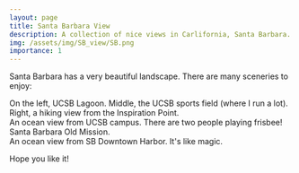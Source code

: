 ```yaml
---
layout: page
title: Santa Barbara View 
description: A collection of nice views in Carlifornia, Santa Barbara.
img: /assets/img/SB_view/SB.png
importance: 1
---
```


Santa Barbara has a very beautiful landscape. There are many sceneries to enjoy:

  <!--   ------------------------------------------------------------------
    title: Better Exploration with Optimistic Actor-Critic
    description: NeurIPS 2019
    authors: Kamil Ciosek, Quan Vuong, Robert Loftin and Katja Hofmann
    ------------------------------------------------------------------
 -->
<div class="row">
    <div class="col-sm mt-3 mt-md-0">
        <img class="img-fluid rounded z-depth-1" src="{{ '/assets/img/SB_view/UCSB_lagoon.JPG' | relative_url }}" alt="" title="UCSB lagoon"/>
    </div>
    <div class="col-sm mt-3 mt-md-0">
        <img class="img-fluid rounded z-depth-1" src="{{ '/assets/img/SB_view/UCSB_sports_field.jpg' | relative_url }}" alt="" title="UCSB sports field"/>
    </div>
    <div class="col-sm mt-3 mt-md-0">
        <img class="img-fluid rounded z-depth-1" src="{{ '/assets/img/SB_view/SB_hike.jpg' | relative_url }}" alt="" title="SB hike"/>
    </div>
</div>
<div class="caption">
    On the left, UCSB Lagoon. Middle, the UCSB sports field (where I run a lot). Right, a hiking view from the Inspiration Point.
</div>

<div class="row">
    <div class="col-sm mt-3 mt-md-0">
        <img class="img-fluid rounded z-depth-1" src="{{ '/assets/img/SB_view/UCSB_beach.JPG' | relative_url }}" alt="" title="UCSB beach"/>
    </div>
</div>
<div class="caption">
    An ocean view from UCSB campus. There are two people playing frisbee!
</div>




<div class="row">
    <div class="col-sm mt-3 mt-md-0">
        <img class="img-fluid rounded z-depth-1" src="{{ '/assets/img/SB_view/OldMission_SB.jpg' | relative_url }}" alt="" title="OldMission SB"/>
    </div>
</div>
<div class="caption">
    Santa Barbara Old Mission.
</div>



<div class="row">
    <div class="col-sm mt-3 mt-md-0">
        <img class="img-fluid rounded z-depth-1" src="{{ '/assets/img/SB_view/SB_Ocean.jpg' | relative_url }}" alt="" title="SB Ocean"/>
    </div>
</div>
<div class="caption">
    An ocean view from SB Downtown Harbor. It's like magic.
</div>

Hope you like it!


<!-- <div class="row justify-content-sm-center">
    <div class="col-sm-6 mt-3 mt-md-0">
        <img class="img-fluid rounded z-depth-1" src="{{ '/assets/img/SB_view/OldMission_SB.jpg' | relative_url }}" alt="" title="Old Mission SB"/>
    </div>
    <div class="col-sm-6 mt-3 mt-md-0">
        <img class="img-fluid rounded z-depth-1" src="{{ '/assets/img/SB_view/SB_Ocean.jpg' | relative_url }}" alt="" title="SB Ocean"/>
    </div>
</div>
<div class="caption">
    You can also have artistically styled 2/3 + 1/3 images, like these.
</div>


The code is simple.
Just wrap your images with `<div class="col-sm">` and place them inside `<div class="row">` (read more about the <a href="https://getbootstrap.com/docs/4.4/layout/grid/" target="_blank">Bootstrap Grid</a> system).
To make images responsive, add `img-fluid` class to each; for rounded corners and shadows use `rounded` and `z-depth-1` classes.
Here's the code for the last row of images above:


 -->
